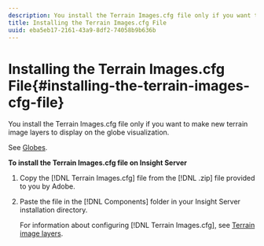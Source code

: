 ```yaml
---
description: You install the Terrain Images.cfg file only if you want to make new terrain image layers to display on the globe visualization.
title: Installing the Terrain Images.cfg File
uuid: eba5eb17-2161-43a9-8df2-74058b9b636b
---
```


# Installing the Terrain Images.cfg File{#installing-the-terrain-images-cfg-file}

You install the Terrain Images.cfg file only if you want to make new terrain image layers to display on the globe visualization.

See [Globes](https://marketing.adobe.com/resources/help/en_US/insight/client/c_globes.html).

**To install the Terrain Images.cfg file on Insight Server** 

1. Copy the [!DNL Terrain Images.cfg] file from the [!DNL .zip] file provided to you by Adobe.
1. Paste the file in the [!DNL Components] folder in your Insight Server installation directory.

   For information about configuring [!DNL Terrain Images.cfg], see [Terrain image layers](https://marketing.adobe.com/resources/help/en_US/insight/geo/c_trn_img_lyrs.html). 

